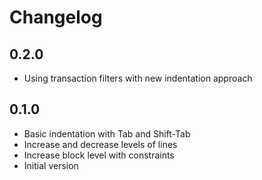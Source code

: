 # Changelog

## 0.2.0

- Using transaction filters with new indentation approach

## 0.1.0

- Basic indentation with Tab and Shift-Tab
- Increase and decrease levels of lines
- Increase block level with constraints
- Initial version
